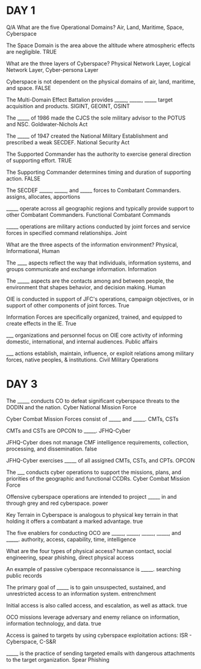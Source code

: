# DAY 1 
Q/A
What are the five Operational Domains?
Air, Land, Maritime, Space, Cyberspace

The Space Domain is the area above the altitude where atmospheric effects are negligible.
TRUE

What are the three layers of Cyberspace?
Physical Network Layer, Logical Network Layer, Cyber-persona Layer 

Cyberspace is not dependent on the physical domains of air, land, maritime, and space.
FALSE

The Multi-Domain Effect Battalion provides _____, _____, _____ target acquisition and products.
SIGINT, GEOINT, OSINT

The _____ of 1986 made the CJCS the sole military advisor to the POTUS and NSC.
Goldwater-Nichols Act  

The _____ of 1947 created the National Military Establishment and prescribed a weak SECDEF.
National Security Act  

The Supported Commander has the authority to exercise general direction of supporting effort.
TRUE

The Supporting Commander determines timing and duration of supporting action.
FALSE

The SECDEF _____, _____, and _____ forces to Combatant Commanders.
assigns, allocates, apportions

_____ operate across all geographic regions and typically provide support to other Combatant Commanders.
Functional Combatant Commands  

_____ operations are military actions conducted by joint forces and service forces in specified command relationships.
Joint

What are the three aspects of the information environment?
Physical, Informational, Human

The ____ aspects reflect the way that individuals, information systems, and groups communicate and exchange information.
Information

The _____ aspects are the contacts among and between people, the environment that shapes behavior, and decision making.
Human

OIE is conducted in support of JFC's operations, campaign objectives, or in support of other components of joint forces.
True

Information Forces are specifically organized, trained, and equipped to create effects in the IE.
True

___ organizations and personnel focus on OIE core activity of informing domestic, international, and internal audiences.
Public affairs

___ actions establish, maintain, influence, or exploit relations among military forces, native peoples, & institutions.
Civil Military Operations

# DAY 3
The _____ conducts CO to defeat significant cyberspace threats to the DODIN and the nation.
Cyber National Mission Force  

Cyber Combat Mission Forces consist of _____ and _____.
CMTs, CSTs

CMTs and CSTs are OPCON to _____.
JFHQ-Cyber  

JFHQ-Cyber does not manage CMF intelligence requirements, collection, processing, and dissemination.
false

JFHQ-Cyber exercises _____ of all assigned CMTs, CSTs, and CPTs.
OPCON  

The ___ conducts cyber operations to support the missions, plans, and priorities of the geographic and functional CCDRs.
Cyber Combat Mission Force  

Offensive cyberspace operations are intended to project _____ in and through grey and red cyberspace.
power  

Key Terrain in Cyberspace is analogous to physical key terrain in that holding it offers a combatant a marked advantage.
true

The five enablers for conducting OCO are _____, _____, _____, _____, and _____.
authority, access, capability, time, intelligence

What are the four types of physical access?
human contact, social engineering, spear phishing, direct physical access  

An example of passive cyberspace reconnaissance is _____.
searching public records  

The primary goal of _____ is to gain unsuspected, sustained, and unrestricted access to an information system.
entrenchment 

Initial access is also called access, and escalation, as well as attack.
true

OCO missions leverage adversary and enemy reliance on information, information technology, and data.
true

Access is gained to targets by using cyberspace exploitation actions:
ISR - Cyberspace, C-S&R  

_____ is the practice of sending targeted emails with dangerous attachments to the target organization.
Spear Phishing  





















































